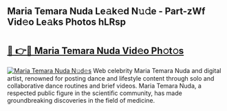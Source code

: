 ## Maria Temara Nuda Le𝚊k𝚎d N𝚞𝚍e - Part-zWf Vid𝚎o Le𝚊ks Photos hLRsp

# <h2><a href="http://fbbs0m.evod.top/?m=Maria+Temara+Nuda">🔗 👉🔴 Maria Temara Nuda Vid𝚎o Ph𝚘t𝚘s</a></h2>

[![Maria Temara Nuda N𝚞d𝚎s](https://i.imgur.com/8V9OHl7.gif)](http://fbbs0m.evod.top/?m=Maria+Temara+Nuda)
Web celebrity Maria Temara Nuda and digital artist, renowned for posting dance and lifestyle content through solo and collaborative dance routines and brief videos. Maria Temara Nuda, a respected public figure in the scientific community, has made groundbreaking discoveries in the field of medicine. 
